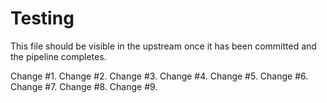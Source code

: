 # Testing
This file should be visible in the upstream once it has been committed and the pipeline completes.

Change #1.
Change #2.
Change #3.
Change #4.
Change #5.
Change #6.
Change #7.
Change #8.
Change #9.
